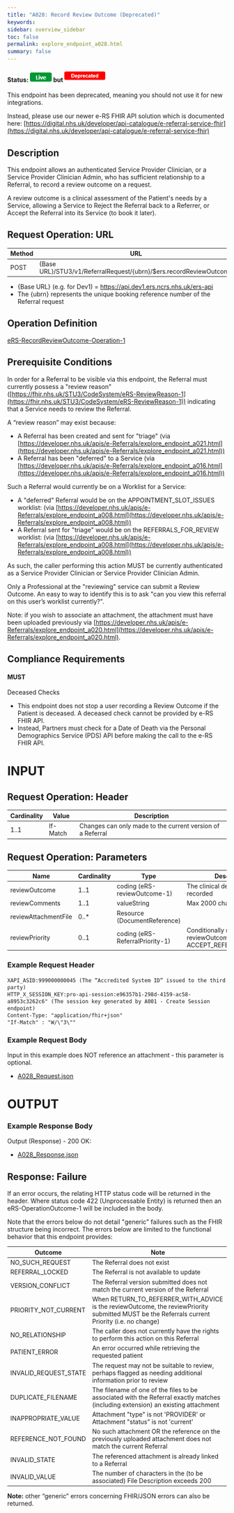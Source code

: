 ```yaml
---
title: "A028: Record Review Outcome (Deprecated)"
keywords:  
sidebar: overview_sidebar
toc: false
permalink: explore_endpoint_a028.html
summary: false
---
```


#### Status: ![Live](images/icons/api_live.png) but ![Deprecated](images/icons/api_deprecated.png)

This endpoint has been deprecated, meaning you should not use it for new integrations.

Instead, please use our newer e-RS FHIR API solution which is documented here:
[https://digital.nhs.uk/developer/api-catalogue/e-referral-service-fhir](https://digital.nhs.uk/developer/api-catalogue/e-referral-service-fhir)

## Description
This endpoint allows an authenticated Service Provider Clinician, or a Service Provider Clinician Admin, who has sufficient relationship to a Referral, to record a review outcome on a request.

A review outcome is a clinical assessment of the Patient's needs by a Service, allowing a Service to Reject the Referral back to a Referrer, or Accept the Referral into its Service (to book it later).


## Request Operation: URL

| Method       | URL | Authentication |
| -------------| --- | ---------------- |
| POST | {Base URL}/STU3/v1/ReferralRequest/{ubrn}/$ers.recordReviewOutcome | Session Token [(Details)](develop_business_flow_bf001.html) |

- {Base URL} (e.g. for Dev1) = https://api.dev1.ers.ncrs.nhs.uk/ers-api
- The {ubrn} represents the unique booking reference number of the Referral request


## Operation Definition

[eRS-RecordReviewOutcome-Operation-1](https://fhir.nhs.uk/STU3/OperationDefinition/eRS-RecordReviewOutcome-Operation-1)

## Prerequisite Conditions
In order for a Referral to be visible via this endpoint, the Referral must currently possess a "review reason" ([https://fhir.nhs.uk/STU3/CodeSystem/eRS-ReviewReason-1](https://fhir.nhs.uk/STU3/CodeSystem/eRS-ReviewReason-1)) indicating that a Service needs to review the Referral.

A “review reason” may exist because:
- A Referral has been created and sent for "triage" (via [https://developer.nhs.uk/apis/e-Referrals/explore_endpoint_a021.html](https://developer.nhs.uk/apis/e-Referrals/explore_endpoint_a021.html))
- A Referral has been "deferred" to a Service (via [https://developer.nhs.uk/apis/e-Referrals/explore_endpoint_a016.html](https://developer.nhs.uk/apis/e-Referrals/explore_endpoint_a016.html))

Such a Referral would currently be on a Worklist for a Service:
- A "deferred" Referral would be on the APPOINTMENT_SLOT_ISSUES worklist: (via [https://developer.nhs.uk/apis/e-Referrals/explore_endpoint_a008.html](https://developer.nhs.uk/apis/e-Referrals/explore_endpoint_a008.html))
- A Referral sent for "triage" would be on the REFERRALS_FOR_REVIEW worklist: (via [https://developer.nhs.uk/apis/e-Referrals/explore_endpoint_a008.html](https://developer.nhs.uk/apis/e-Referrals/explore_endpoint_a008.html))

As such, the caller performing this action MUST be currently authenticated as a Service Provider Clinician or Service Provider Clinician Admin.

Only a Professional at the "reviewing" service can submit a Review Outcome. An easy to way to identify this is to ask "can you view this referral on this user’s worklist currently?".

Note: if you wish to associate an attachment, the attachment must have been uploaded previously via [https://developer.nhs.uk/apis/e-Referrals/explore_endpoint_a020.html](https://developer.nhs.uk/apis/e-Referrals/explore_endpoint_a020.html).

## Compliance Requirements

#### MUST
Deceased Checks
  -	This endpoint does not stop a user recording a Review Outcome if the Patient is deceased. A deceased check cannot be provided by e-RS FHIR API.
  - Instead, Partners must check for a Date of Death via the Personal Demographics Service (PDS) API before making the call to the e-RS FHIR API.

# INPUT

## Request Operation: Header

| Cardinality | Value | Description |
| ---------- | ----- | ----------- |
| 1..1 | If-Match | Changes can only made to the current version of a Referral |

## Request Operation: Parameters

| Name | Cardinality | Type | Description |
| ---- | ----------- | ------------- | ----------- |
| reviewOutcome | 1..1 | coding (eRS-reviewOutcome-1) | The clinical decision being recorded |
| reviewComments | 1..1 | valueString | Max 2000 characters |
| reviewAttachmentFile | 0..* | Resource (DocumentReference) |  |
| reviewPriority | 0..1 | coding (eRS-ReferralPriority-1) | Conditionally mandatory when reviewOutcome is set to ACCEPT_REFER_BOOK_LATER) |


### Example Request Header
```http
XAPI_ASID:999000000045 (The “Accredited System ID” issued to the third party)
HTTP_X_SESSION_KEY:pro-api-session:e96357b1-298d-4159-ac58-a8953c3262c6" (The session key generated by A001 - Create Session endpoint)
Content-Type: "application/fhir+json"
"If-Match" : "W/\"3\""
```

### Example Request Body
Input in this example does NOT reference an attachment - this parameter is optional.
- [A028_Request.json](downloads/json/A028_Request.json)

# OUTPUT
### Example Response Body
Output (Response) - 200 OK:
- [A028_Response.json](downloads/json/A028_Response.json)  

## Response: Failure
If an error occurs, the relating HTTP status code will be returned in the header. Where status code 422 (Unprocessable Entity) is returned then an eRS-OperationOutcome-1 will be included in the body.

Note that the errors below do not detail "generic" failures such as the FHIR structure being incorrect. The errors below are limited to the functional behavior that this endpoint provides:


| Outcome | Note |
| ---------- | -------------------- |
| NO_SUCH_REQUEST | The Referral does not exist |
| REFERRAL_LOCKED | The Referral is not available to update |
| VERSION_CONFLICT | The Referral version submitted does not match the current version of the Referral |
| PRIORITY_NOT_CURRENT | When RETURN_TO_REFERRER_WITH_ADVICE is the reviewOutcome, the reviewPriority submitted MUST be the Referrals current Priority (i.e. no change) |
| NO_RELATIONSHIP | The caller does not currently have the rights to perform this action on this Referral |
| PATIENT_ERROR | An error occurred while retrieving the requested patient |
| INVALID_REQUEST_STATE | The request may not be suitable to review, perhaps flagged as needing additional information prior to review |
| DUPLICATE_FILENAME | The filename of one of the files to be associated with the Referral exactly matches (including extension) an existing attachment |
| INAPPROPRIATE_VALUE | Attachment "type" is not 'PROVIDER' or Attachment "status" is not 'current' |
| REFERENCE_NOT_FOUND | No such attachment OR the reference on the previously uploaded attachment does not match the current Referral |
| INVALID_STATE | The referenced attachment is already linked to a Referral |
| INVALID_VALUE | The number of characters in the (to be associated) File Description exceeds 200 |


**Note:** other “generic” errors concerning FHIR/JSON errors can also be returned.
